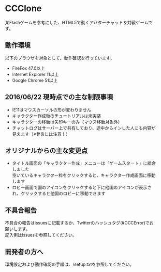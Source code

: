 # CCClone
  某Flashゲームを参考にした、HTML5で動くアバターチャット＆対戦ゲームです。

## 動作環境
  以下のブラウザを対象として、動作確認を行っています。  
  * FireFox 47.0以上  
  * Internet Explorer 11以上  
  * Google Chrome 51以上  

## 2016/06/22 現時点での主な制限事項
  * IE11はマウスカーソルの形が変わりません  
  * キャラクター作成後のチュートリアルは未実装  
  * キャラクターの移動は矢印キーのみ（マウス移動対象外）  
  * チャットログはサーバー上で共有しており、途中からインした人にも内容が見えます（※発言には注意！）  

## オリジナルからの主な変更点
  * タイトル画面の「キャラクター作成」メニューは「ゲームスタート」に統合しました  
    空いているキャラクター枠をクリックすると、キャラクター作成画面に移動します  
  * ロビー画面で国のアイコンをクリックすると下に他国のアイコンが表示され、クリックすると他国のロビーに移動できます  

## 不具合報告
  不具合の報告はissuesに記載するか、Twitterのハッシュタグ(#CCCError)でお願いします。  
  記入例はissuesを参照してください。  

## 開発者の方へ
  環境設定および動作確認の手順は、/setup.txtを参照してください。
  
